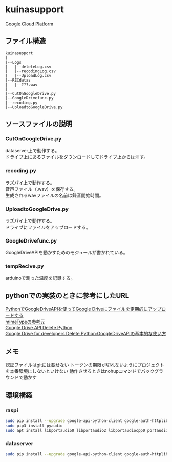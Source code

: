 # kuinasupport
[Google Cloud Platform](https://console.cloud.google.com/getting-started)

## ファイル構造
~~~
kuinasupport
|
|--Logs
|   |--deleteLog.csv
|   |--recodingLog.csv
|   |--UploadLog.csv
|--RECdatas
|   |--???.wav
|
|--CutOnGoogleDrive.py
|--GoogleDrivefunc.py
|--recoding.py
|--UploadtoGoogleDrive.py
~~~

## ソースファイルの説明
### CutOnGoogleDrive.py
dataserver上で動作する。  
ドライブ上にあるファイルをダウンロードしてドライブ上からは消す。

### recoding.py
ラズパイ上で動作する。  
音声ファイル（.wav）を保存する。  
生成されるwavファイルの名前は録音開始時間。  

### UploadtoGoogleDrive.py
ラズパイ上で動作する。  
ドライブにファイルをアップロードする。

### GoogleDrivefunc.py
GoogleDriveAPIを動かすためのモジュールが書かれている。

### tempRecive.py
arduinoで測った温度を記録する。

## pythonでの実装のときに参考にしたURL
[PythonでGoogleDriveAPIを使ってGoogle Driveにファイルを定期的にアップロードする](https://qiita.com/munaita_/items/d03b67b74868c3e4fb2d)  
[mimeTypeの参考元](https://www.tagindex.com/html5/basic/mimetype.html)  
[Google Drive API Delete Python](https://stackoverflow.com/questions/54131041/google-drive-api-delete-python)  
[Google Drive for developers Delete ](https://developers.google.com/drive/api/v2/reference/files/delete)
[Python:GoogleDriveAPIの基本的な使い方](https://zenn.dev/wtkn25/articles/python-googledriveapi-operation)


## メモ  
認証ファイルはgitには載せない
トークンの期限が切れないようにプロジェクトを本番環境にしないといけない
動作させるときはnohupコマンドでバックグラウンドで動かす

## 環境構築
### raspi
~~~bash
sudo pip install --upgrade google-api-python-client google-auth-httplib2 google-auth-oauthlib oauth2client
sudo pip3 install pyaudio
sudo apt install libportaudio0 libportaudio2 libportaudiocpp0 portaudio19-dev
~~~
### dataserver
~~~bash
sudo pip install --upgrade google-api-python-client google-auth-httplib2 google-auth-oauthlib oauth2client
~~~
